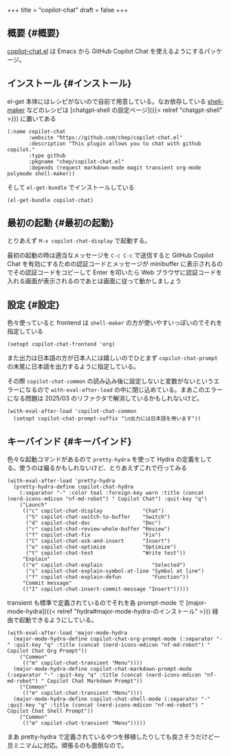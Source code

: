 +++
title = "copilot-chat"
draft = false
+++

## 概要 {#概要}

[copilot-chat.el](https://github.com/chep/copilot-chat.el) は Emacs から GitHub Copilot Chat を使えるようにするパッケージ。


## インストール {#インストール}

el-get 本体にはレシピがないので自前で用意している。なお依存している [shell-maker](https://github.com/xenodium/shell-maker) などのレシピは [chatgpt-shell の設定ページ]({{< relref "chatgpt-shell" >}}) に置いてある

```emacs-lisp
(:name copilot-chat
       :website "https://github.com/chep/copilot-chat.el"
       :description "This plugin allows you to chat with github copilot."
       :type github
       :pkgname "chep/copilot-chat.el"
       :depends (request markdown-mode magit transient org-mode polymode shell-maker))
```

そして `el-get-bundle` でインストールしている

```emacs-lisp
(el-get-bundle copilot-chat)
```


## 最初の起動 {#最初の起動}

とりあえず `M-x copilot-chat-display` で起動する。

最初の起動の時は適当なメッセージを `C-c C-c` で送信すると
GitHub Copilot Chat を有効にするための認証コードとメッセージが minibuffer に表示されるのでその認証コードをコピーして Enter を叩いたら Web ブラウザに認証コードを入れる画面が表示されるのであとは画面に従って動かしましょう


## 設定 {#設定}

色々使っていると frontend は `shell-maker` の方が使いやすいっぽいのでそれを指定している

```emacs-lisp
(setopt copilot-chat-frontend 'org)
```

また出力は日本語の方が日本人には嬉しいのでひとまず `copilot-chat-prompt` の末尾に日本語を出力するように指定している。

その際 `copilot-chat-common` の読み込み後に設定しないと変数がないというエラーになるので
`with-eval-after-load` の中に閉じ込めている。まあこのエラーになる問題は 2025/03 のリファクタで解消しているかもしれないけど。

```emacs-lisp
(with-eval-after-load 'copilot-chat-common
  (setopt copilot-chat-prompt-suffix "\n出力には日本語を用います"))
```


## キーバインド {#キーバインド}

色々な起動コマンドがあるので `pretty-hydra` を使って Hydra の定義をしてる。使うのは偏るかもしれないけど、とりあえずこれで行ってみる

```emacs-lisp
(with-eval-after-load 'pretty-hydra
  (pretty-hydra-define copilot-chat-hydra
    (:separator "-" :color teal :foreign-key warn :title (concat (nerd-icons-mdicon "nf-md-robot") " Copilot Chat") :quit-key "q")
    ("Launch"
     (("c" copilot-chat-display             "Chat")
      ("S" copilot-chat-switch-to-buffer    "Switch")
      ("d" copilot-chat-doc                 "Doc")
      ("r" copilot-chat-review-whole-buffer "Review")
      ("f" copilot-chat-fix                 "Fix")
      ("C" copilot-chat-ask-and-insert      "Insert")
      ("o" copilot-chat-optimize            "Optimize")
      ("t" copilot-chat-test                "Write test"))
     "Explain"
     (("e" copilot-chat-explain                "Selected")
      ("s" copilot-chat-explain-symbol-at-line "Symbol at line")
      ("f" copilot-chat-explain-defun          "Function"))
     "Commit message"
     (("I" copilot-chat-insert-commit-message "Insert")))))
```

transient も標準で定義されているのでそれを各 prompt-mode で [major-mode-hydra]({{< relref "hydra#major-mode-hydra-のインストール" >}}) 経由で起動できるようにしている。

```emacs-lisp
(with-eval-after-load 'major-mode-hydra
  (major-mode-hydra-define copilot-chat-org-prompt-mode (:separator "-" :quit-key "q" :title (concat (nerd-icons-mdicon "nf-md-robot") " Copilot Chat Org Prompt"))
    ("Common"
     (("m" copilot-chat-transient "Menu"))))
  (major-mode-hydra-define copilot-chat-markdown-prompt-mode (:separator "-" :quit-key "q" :title (concat (nerd-icons-mdicon "nf-md-robot") " Copilot Chat Markdown Prompt"))
    ("Common"
     (("m" copilot-chat-transient "Menu"))))
  (major-mode-hydra-define copilot-chat-shell-mode (:separator "-" :quit-key "q" :title (concat (nerd-icons-mdicon "nf-md-robot") " Copilot Chat Shell Prompt"))
    ("Common"
     (("m" copilot-chat-transient "Menu")))))
```

まあ pretty-hydra で定義されているやつを移植したりしても良さそうだけど一旦ミニマムに対応。頑張るのも面倒なので。
